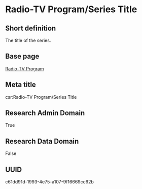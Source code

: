 # Radio-TV Program/Series Title
## Short definition
The title of the series.
## Base page
[Radio-TV Program](https://github.com/EuroCRIS/CASRAI-Dictionairies/blob/main/Objects/Radio-TV%20Program.md)
## Meta title
csr:Radio-TV Program/Series Title
## Research Admin Domain
True
## Research Data Domain
False
## UUID
c61dd91d-1993-4e75-a107-9f16669cc62b
